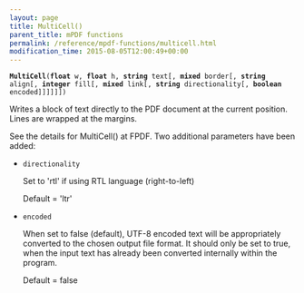 ```yaml
---
layout: page
title: MultiCell()
parent_title: mPDF functions
permalink: /reference/mpdf-functions/multicell.html
modification_time: 2015-08-05T12:00:49+00:00
---
```


<p><code><b>MultiCell</b>(<b>float</b> w, <b>float</b> h, <b>string</b> text[, <b>mixed</b> border[, <b>string</b> align[, <b>integer</b> fill[, <b>mixed</b> link[, <b>string</b> directionality[, <b>boolean</b> encoded]]]]]])</code></p>
<p>Writes a block of text directly to the PDF document at the current position. Lines are wrapped at the margins.

See the details for MultiCell() at FPDF. Two additional parameters have been added:</p>
<ul>
<li><code>directionality</code>

Set to 'rtl' if using RTL language (right-to-left)

Default = 'ltr'</li>
<li><code>encoded</code>

When set to false (default), UTF-8 encoded text will be appropriately converted to the chosen output file format. It should only be set to true, when the input text has already been converted internally within the program.

Default = false</li>
</ul>

